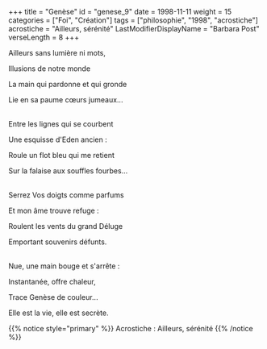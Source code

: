 +++
title = "Genèse"
id = "genese_9"
date = 1998-11-11
weight = 15
categories = ["Foi", "Création"]
tags = ["philosophie", "1998", "acrostiche"]
acrostiche = "Ailleurs, sérénité"
LastModifierDisplayName = "Barbara Post"
verseLength = 8
+++

Ailleurs sans lumière ni mots,

Illusions de notre monde

La main qui pardonne et qui gronde

Lie en sa paume cœurs jumeaux...

 \
Entre les lignes qui se courbent

Une esquisse d'Eden ancien :

Roule un flot bleu qui me retient

Sur la falaise aux souffles fourbes...

 \
Serrez Vos doigts comme parfums

Et mon âme trouve refuge :

Roulent les vents du grand Déluge

Emportant souvenirs défunts.

 \
Nue, une main bouge et s'arrête :

Instantanée, offre chaleur,

Trace Genèse de couleur...

Elle est la vie, elle est secrète.

{{% notice style="primary" %}}
Acrostiche : Ailleurs, sérénité
{{% /notice %}}
